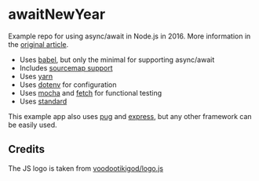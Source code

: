 # awaitNewYear

Example repo for using async/await in Node.js in 2016. More information in the [original article](https://medium.com/@gimenete/await-newyear-learning-es7-734ca587907#.439osr8vb).

- Uses [babel](https://babeljs.io), but only the minimal for supporting async/await
- Includes [sourcemap support](https://github.com/evanw/node-source-map-support)
- Uses [yarn](https://yarnpkg.com)
- Uses [dotenv](https://github.com/motdotla/dotenv) for configuration
- Uses [mocha](https://mochajs.org) and [fetch](https://github.com/bitinn/node-fetch) for functional testing
- Uses [standard](https://github.com/feross/standard)

This example app also uses [pug](https://pugjs.org) and [express](https://expressjs.com), but any other framework can be easily used.

## Credits

The JS logo is taken from [voodootikigod/logo.js](https://github.com/voodootikigod/logo.js)
